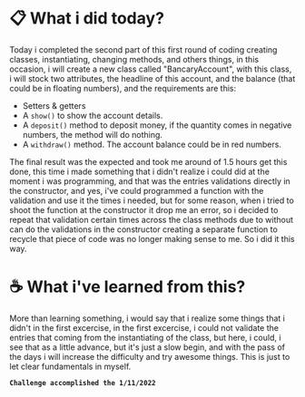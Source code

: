  # 📋 What i did today?
Today i completed the second part of this first round of coding creating classes, instantiating, changing methods, and others things, in this occasion, i will create a new class called "BancaryAccount", with this class, i will stock two attributes, the headline of this account, and the balance (that could be in floating numbers), and the requirements are this:
- Setters & getters
- A `show()` to show the account details.
- A `deposit()` method to deposit money, if the quantity comes in negative numbers, the method will do nothing.
- A `withdraw()` method. The account balance could be in red numbers.

The final result was the expected and took me around of 1.5 hours get this done, this time i made something that i didn't realize i could did at the moment i was programming, and that was the entries validations directly in the constructor, and yes, i've could programmed a function with the validation and use it the times i needed, but for some reason, when i tried to shoot the function at the constructor it drop me an error, so i decided to repeat that validation certain times across the class methods due to without can do the validations in the constructor creating a separate function to recycle that piece of code was no longer making sense to me. So i did it this way.

# ☕ What i've learned from this?
More than learning something, i would say that i realize some things that i didn't in the first excercise, in the first excercise, i could not validate the entries that coming from the instantiating of the class, but here, i could, i see that as a little advance, but it's just a slow begin, and with the pass of the days i will increase the difficulty and try awesome things. This is just to let clear fundamentals in myself.

**`Challenge accomplished the 1/11/2022`**
